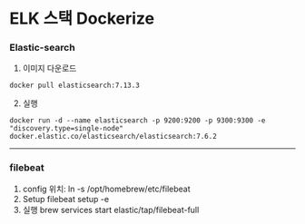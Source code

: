 # ELK 스택 Dockerize

### Elastic-search
1. 이미지 다운로드
~~~shell
docker pull elasticsearch:7.13.3
~~~

2. 실행
~~~shell
docker run -d --name elasticsearch -p 9200:9200 -p 9300:9300 -e "discovery.type=single-node" docker.elastic.co/elasticsearch/elasticsearch:7.6.2
~~~

---



### filebeat
1. config 위치: ln -s /opt/homebrew/etc/filebeat
2. Setup
   filebeat setup -e
3. 실행
   brew services start elastic/tap/filebeat-full

